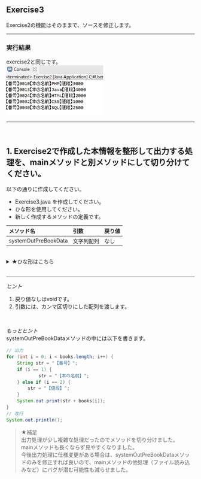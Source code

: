 
## Exercise3 
Exercise2の機能はそのままで、ソースを修正します。 

***  

### 実行結果
exercise2と同じです。  
![実行結果1](img/3.png)  

*** 
<br>

## 1. Exercise2で作成した本情報を整形して出力する処理を、mainメソッドと別メソッドにして切り分けてください。 
以下の通りに作成してください。 
* Exercise3.java を作成してください。 
* ひな形を使用してください。
* 新しく作成するメソッドの定義です。  

| メソッド名 | 引数 | 戻り値 |
|:-----------|:------------|:------------|
| systemOutPreBookData       | 文字列配列        | なし         |  

 <br>
 
<details><summary>★ひな形はこちら</summary><div>

```java:Exercise1.java 
package Exercise;

import java.io.BufferedReader;
import java.io.FileReader;
import java.io.IOException;

public class Exercise3 {

	public static void main(String[] args) {
		// CSVファイルパス
		String path = "C:\\exercise\\book.csv";

		// try-with-resources
		try (BufferedReader br = new BufferedReader(new FileReader(path))) {

			// 1行ずつ読み込み
			String line = br.readLine();
			// 行が存在する（=nullでない）場合は出力と読み込みを実施
			while (line != null) {
				// カンマで区切る
				String[] books = line.split(",");
				// 出力メソッド呼び出し
				systemOutPreBookData(???));
				// 次の1行を読み込み
				line = br.readLine();
			}

		} catch (IOException e) {
			// 例外発生時はこの処理を実施
			e.printStackTrace();
			System.out.println("予期せぬエラーが発生しました");
		}
	}

	/**
	 * 本情報を整形して出力するメソッド
	 * 
	 * books String[] csvファイルの1行をカンマ区切りにした配列
	 */
	static ??? systemOutPreBookData(???) {
		???
	}
}


```
</div>
</details>  

<br>

*** 

*ヒント*
1. 戻り値なしはvoidです。
1. 引数には、カンマ区切りにした配列を渡します。

<br>

*もっとヒント*  
systemOutPreBookDataメソッドの中には以下を書きます。

```java
// 出力
for (int i = 0; i < books.length; i++) {
	String str = "【番号】";
	if (i == 1) {
			str = "【本の名前】";
	} else if (i == 2) {
		str = "【値段】";
	}
	System.out.print(str + books[i]);
}
// 改行
System.out.println();

```

> ★補足  
> 出力処理が少し複雑な処理だったのでメソッドを切り分けました。  
> mainメソッドも長くならず見やすくなりました。  
> 今後出力処理に仕様変更がある場合は、systemOutPreBookDataメソッドのみを修正すれば良いので、mainメソッドの他処理（ファイル読み込みなど）にバグが潜む可能性も減らせました。  